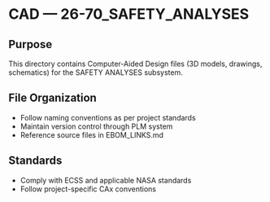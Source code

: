 # CAD — 26-70_SAFETY_ANALYSES

## Purpose

This directory contains Computer-Aided Design files (3D models, drawings, schematics) for the SAFETY ANALYSES subsystem.

## File Organization

- Follow naming conventions as per project standards
- Maintain version control through PLM system
- Reference source files in EBOM_LINKS.md

## Standards

- Comply with ECSS and applicable NASA standards
- Follow project-specific CAx conventions
